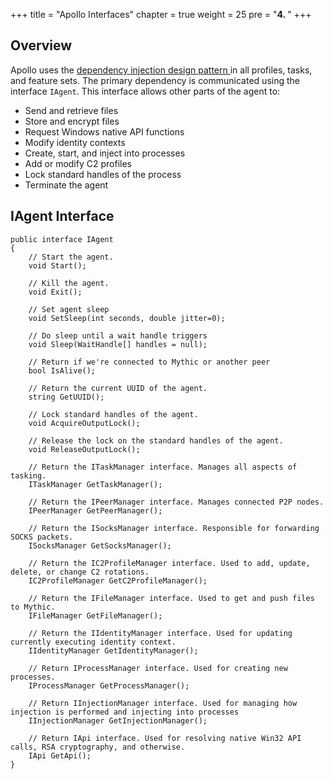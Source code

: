 +++
title = "Apollo Interfaces"
chapter = true
weight = 25
pre = "<b>4. </b>"
+++

## Overview

Apollo uses the [dependency injection design pattern ](https://www.tutorialsteacher.com/ioc/dependency-injection) in all profiles, tasks, and feature sets. The primary dependency is communicated using the interface `IAgent`. This interface allows other parts of the agent to:
- Send and retrieve files
- Store and encrypt files
- Request Windows native API functions
- Modify identity contexts
- Create, start, and inject into processes
- Add or modify C2 profiles
- Lock standard handles of the process
- Terminate the agent

## IAgent Interface

```
public interface IAgent
{
    // Start the agent.
    void Start();

    // Kill the agent.
    void Exit();

    // Set agent sleep
    void SetSleep(int seconds, double jitter=0);

    // Do sleep until a wait handle triggers
    void Sleep(WaitHandle[] handles = null);

    // Return if we're connected to Mythic or another peer
    bool IsAlive();

    // Return the current UUID of the agent.
    string GetUUID();

    // Lock standard handles of the agent.
    void AcquireOutputLock();

    // Release the lock on the standard handles of the agent.
    void ReleaseOutputLock();

    // Return the ITaskManager interface. Manages all aspects of tasking.
    ITaskManager GetTaskManager();

    // Return the IPeerManager interface. Manages connected P2P nodes.
    IPeerManager GetPeerManager();

    // Return the ISocksManager interface. Responsible for forwarding SOCKS packets.
    ISocksManager GetSocksManager();

    // Return the IC2ProfileManager interface. Used to add, update, delete, or change C2 rotations.
    IC2ProfileManager GetC2ProfileManager();

    // Return the IFileManager interface. Used to get and push files to Mythic.
    IFileManager GetFileManager();

    // Return the IIdentityManager interface. Used for updating currently executing identity context.
    IIdentityManager GetIdentityManager();

    // Return IProcessManager interface. Used for creating new processes.
    IProcessManager GetProcessManager();

    // Return IInjectionManager interface. Used for managing how injection is performed and injecting into processes
    IInjectionManager GetInjectionManager();

    // Return IApi interface. Used for resolving native Win32 API calls, RSA cryptography, and otherwise.
    IApi GetApi();
}
```